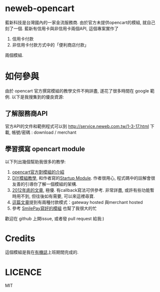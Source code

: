 # neweb-opencart
藍新科技是台灣國內的一家金流服務商. 由於官方未提供opencart的模組, 就自己刻了一個.
藍新有信用卡與非信用卡兩個API, 這個專案實作了

1. 信用卡付款
2. 非信用卡付款方式中的「便利商店付款」

兩個模組.

# 如何參與
由於 opencart 官方撰寫模組的教學文件不夠詳盡, 遂花了很多時間在 google 範例. 以下是我搜集到的優良資源:

## 了解服務商API
官方API的文件和範例程式可以到 http://service.neweb.com.tw/1-3-17.html 下載, 帳號/密碼 : download / merchant  

## 學習撰寫 opencart module
以下列出幾個幫助我很多的教學:

1. [opencart官方對模組的介紹](http://docs.opencart.com/display/opencart/Developing+modules)
2. [DIY模組教學](http://opencart.hostjars.com/blog/3), 和作者寫的[Startup Module](http://opencart.hostjars.com/creating-opencart-modules). 作者很用心, 程式碼中的註解會很友善的引導你了解一個模組的架構.
3. [2012年底的文章](http://www.mzcart.com/open-cart-how-to-create-a-payment-module-for-open-cart/), 極優. 有callback寫法可供參考. 非常詳盡, 或許有些功能暫時用不到, 但往後如有需要, 可以來這裡尋寶.
4. [這篇文章](http://forum.opencart.com/viewtopic.php?f=136&t=30653)提到有兩種付款模式：gateway hosted 與merchant hosted
5. 參考 [SmilePay寫好的模組](http://www.smilepay.net/download/index_module.asp) 也幫了我很大的忙

歡迎在 github 上開issue, 或者發 pull request 給我:)

# Credits
這個模組是我在[有機誌](http://www.organic-magazine.com)上班期間完成的.

# LICENCE
MIT
